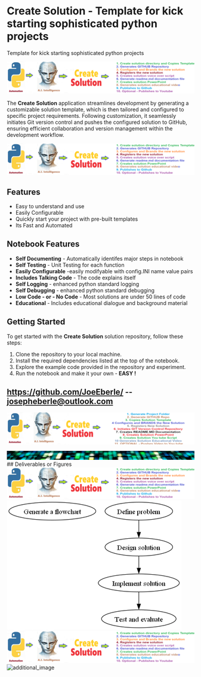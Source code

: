 
# Create Solution - Template for kick starting sophisticated python projects 
Template for kick starting sophisticated python projects 

![Image image_filename](code.png)

The **Create Solution** application streamlines development by generating a customizable solution template, which is then tailored and configured to specific project requirements. Following customization, it seamlessly initiates Git version control and pushes the configured solution to GitHub, ensuring efficient collaboration and version management within the development workflow.

![Image image_filename](sample.png)

## Features
- Easy to understand and use  
- Easily Configurable 
- Quickly start your project with pre-built templates
- Its Fast and Automated

## Notebook Features
- **Self Documenting** - Automatically identifes major steps in notebook 
- **Self Testing** - Unit Testing for each function
- **Easily Configurable** -easily modifyable with config.INI name value pairs
- **Includes Talking Code** - The code explains itself 
- **Self Logging** - enhanced python standard logging   
- **Self Debugging** - enhanced python standard debugging
- **Low Code - or - No Code** - Most solutions are under 50 lines of code
- **Educational** - Includes educational dialogue and background material
    
## Getting Started
To get started with the **Create Solution** solution repository, follow these steps:
1. Clone the repository to your local machine.
2. Install the required dependencies listed at the top of the notebook.
3. Explore the example code provided in the repository and experiment.
4. Run the notebook and make it your own - **EASY !**
    
## https://github.com/JoeEberle/ -- josepheberle@outlook.com 
    
![Developer](developer.png)

![Brand](brand.png)
    ## Deliverables or Figures![additional_image](create_solution.png)  <br>![additional_image](flowchart.png.png)  <br>![additional_image](solution_template.png)  <br>![additional_image](sample-checkpoint.png)  <br>